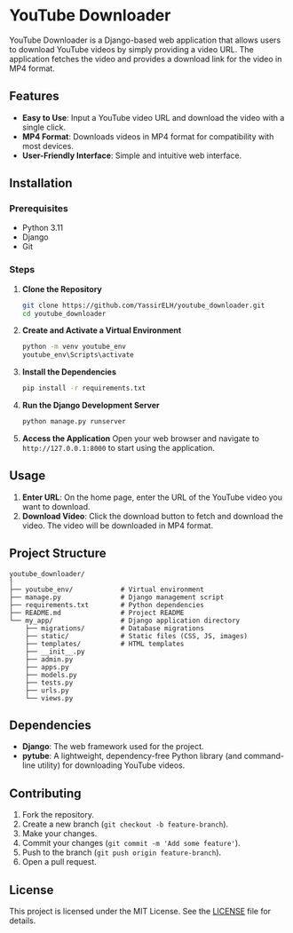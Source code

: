 # YouTube Downloader

YouTube Downloader is a Django-based web application that allows users to download YouTube videos by simply providing a video URL. The application fetches the video and provides a download link for the video in MP4 format.

## Features

- **Easy to Use**: Input a YouTube video URL and download the video with a single click.
- **MP4 Format**: Downloads videos in MP4 format for compatibility with most devices.
- **User-Friendly Interface**: Simple and intuitive web interface.

## Installation

### Prerequisites

- Python 3.11
- Django
- Git

### Steps

1. **Clone the Repository**
   ```bash
   git clone https://github.com/YassirELH/youtube_downloader.git
   cd youtube_downloader
   ```

2. **Create and Activate a Virtual Environment**
   ```bash
   python -m venv youtube_env
   youtube_env\Scripts\activate
   ```

3. **Install the Dependencies**
   ```bash
   pip install -r requirements.txt
   ```

4. **Run the Django Development Server**
   ```bash
   python manage.py runserver
   ```

5. **Access the Application**
   Open your web browser and navigate to `http://127.0.0.1:8000` to start using the application.

## Usage

1. **Enter URL**: On the home page, enter the URL of the YouTube video you want to download.
2. **Download Video**: Click the download button to fetch and download the video. The video will be downloaded in MP4 format.

## Project Structure

```
youtube_downloader/
│
├── youtube_env/            # Virtual environment
├── manage.py               # Django management script
├── requirements.txt        # Python dependencies
├── README.md               # Project README
└── my_app/                 # Django application directory
    ├── migrations/         # Database migrations
    ├── static/             # Static files (CSS, JS, images)
    ├── templates/          # HTML templates
    ├── __init__.py
    ├── admin.py
    ├── apps.py
    ├── models.py
    ├── tests.py
    ├── urls.py
    └── views.py
```

## Dependencies

- **Django**: The web framework used for the project.
- **pytube**: A lightweight, dependency-free Python library (and command-line utility) for downloading YouTube videos.

## Contributing

1. Fork the repository.
2. Create a new branch (`git checkout -b feature-branch`).
3. Make your changes.
4. Commit your changes (`git commit -m 'Add some feature'`).
5. Push to the branch (`git push origin feature-branch`).
6. Open a pull request.

## License

This project is licensed under the MIT License. See the [LICENSE](LICENSE) file for details.
